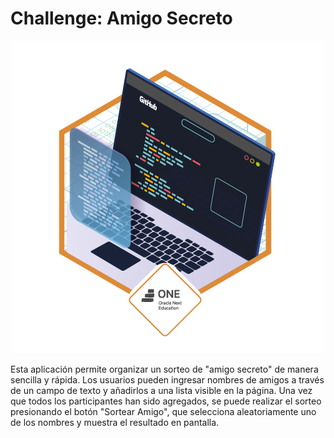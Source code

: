 # Challenge: Amigo Secreto

<p align="center">
  <img src="https://github.com/AgustinMartinez7/ONE-challenge-amigo-secreto/blob/main/assets/Insignia.png" alt="Insignia" />
</p>

Esta aplicación permite organizar un sorteo de "amigo secreto" de manera sencilla y rápida. Los usuarios pueden ingresar nombres de amigos a través de un campo de texto y añadirlos a una lista visible en la página. Una vez que todos los participantes han sido agregados, se puede realizar el sorteo presionando el botón "Sortear Amigo", que selecciona aleatoriamente uno de los nombres y muestra el resultado en pantalla.
